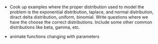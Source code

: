 - Cook up examples where the proper distribution used to model the problem is the exponential distribution, laplace, and normal distribution, diract delta distribution, uniform, binomial. Write questions where we have the choose the correct distributions. Include some other common distributions like beta, gamma, etc.

- animate functions changing with parameters 

